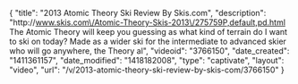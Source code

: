 {
    "title": "2013 Atomic Theory Ski Review By Skis.com",
    "description": "http:\/\/www.skis.com\/Atomic-Theory-Skis-2013\/275759P,default,pd.html  The Atomic Theory will keep you guessing as what kind of terrain do I want to ski on today? Made as a wider ski for the intermediate to advanced skier who will go anywhere, the Theory al",
    "videoid": "3766150",
    "date_created": "1411361157",
    "date_modified": "1418182008",
    "type": "captivate",
    "layout": "video",
    "url": "\/v\/2013-atomic-theory-ski-review-by-skis-com\/3766150"
}